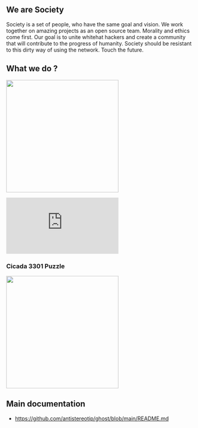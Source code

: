 ## We are Society

Society is a set of people, who have the same goal and vision. We work together 
on amazing projects as an open source team. Morality and ethics come first. Our 
goal is to unite whitehat hackers and create a community that will contribute 
to the progress of humanity. Society should be resistant to this dirty way of 
using the network. Touch the future.

## What we do ?

<p align="left">
  <img src="https://github.com/antistereotip/ghost/blob/main/SOCIETY/puzzle.gif" width="300" />
</p>

<iframe width="300" height="150" src="https://www.youtube.com/embed/Yrt4QacOulk" title="YouTube video player" frameborder="0" allow="accelerometer; autoplay; clipboard-write; encrypted-media; gyroscope; picture-in-picture" allowfullscreen></iframe>

### Cicada 3301 Puzzle

<p align="left">
  <img src="https://github.com/antistereotip/ghost/blob/main/SOCIETY/cicada-3301.gif" width="300" />
</p>

## Main documentation
- https://github.com/antistereotip/ghost/blob/main/README.md
